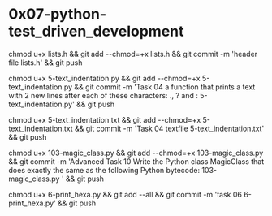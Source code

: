 # 0x07-python-test_driven_development

chmod u+x lists.h && git add --chmod=+x lists.h && git commit -m 'header file lists.h' && git push

chmod u+x 5-text_indentation.py && git add --chmod=+x 5-text_indentation.py && git commit -m 'Task 04 a function that prints a text with 2 new lines after each of these characters: ., ? and : 5-text_indentation.py' && git push


chmod u+x 5-text_indentation.txt && git add --chmod=+x 5-text_indentation.txt && git commit -m 'Task 04 textfile 5-text_indentation.txt' && git push



chmod u+x 103-magic_class.py  && git add --chmod=+x 103-magic_class.py  && git commit -m 'Advanced Task 10 Write the Python class MagicClass that does exactly the same as the following Python bytecode: 103-magic_class.py ' && git push

chmod u+x 6-print_hexa.py && git add --all && git commit -m 'task 06 6-print_hexa.py' && git push
